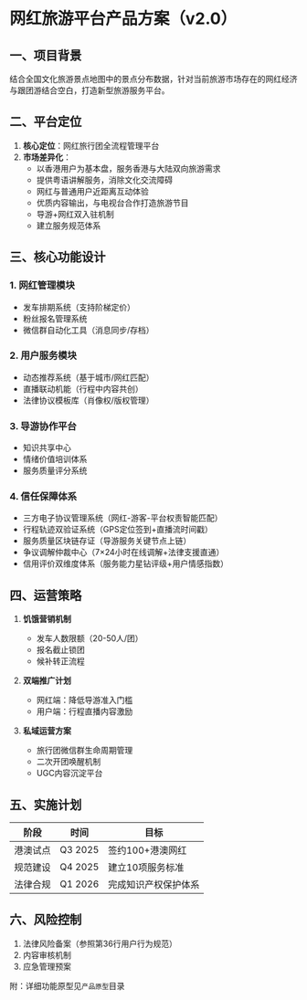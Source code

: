 # 网红旅游平台产品方案（v2.0）

## 一、项目背景
结合<mcfile name="全国文化旅游景点地图.md" path="/Users/yingyang/Documents/project/mdworld/TripWithNetCelebs/v2.0版本/全国文化旅游景点地图.md">全国文化旅游景点地图</mcfile>中的景点分布数据，针对当前旅游市场存在的网红经济与跟团游结合空白，打造新型旅游服务平台。

## 二、平台定位
1. **核心定位**：网红旅行团全流程管理平台
2. **市场差异化**：
   - 以香港用户为基本盘，服务香港与大陆双向旅游需求
   - 提供粤语讲解服务，消除文化交流障碍
   - 网红与普通用户近距离互动体验
   - 优质内容输出，与电视台合作打造旅游节目
   - 导游+网红双入驻机制
   - 建立服务规范体系

## 三、核心功能设计
### 1. 网红管理模块
- 发车排期系统（支持阶梯定价）
- 粉丝报名管理系统
- 微信群自动化工具（消息同步/存档）

### 2. 用户服务模块
- 动态推荐系统（基于城市/网红匹配）
- 直播联动机能（行程中内容共创）
- 法律协议模板库（肖像权/版权管理）

### 3. 导游协作平台
- 知识共享中心
- 情绪价值培训体系
- 服务质量评分系统

### 4. 信任保障体系
- 三方电子协议管理系统（网红-游客-平台权责智能匹配）
- 行程轨迹双验证系统（GPS定位签到+直播流时间戳）
- 服务质量区块链存证（导游服务关键节点上链）
- 争议调解仲裁中心（7×24小时在线调解+法律支援直通）
- 信用评价双维度体系（服务能力星钻评级+用户情感指数）

## 四、运营策略
1. **饥饿营销机制**
   - 发车人数限额（20-50人/团）
   - 报名截止锁团
   - 候补转正流程

2. **双端推广计划**
   - 网红端：降低导游准入门槛
   - 用户端：行程直播内容激励

3. **私域运营方案**
   - 旅行团微信群生命周期管理
   - 二次开团唤醒机制
   - UGC内容沉淀平台

## 五、实施计划
| 阶段 | 时间 | 目标 |
|---|---|---|
| 港澳试点 | Q3 2025 | 签约100+港澳网红 |
| 规范建设 | Q4 2025 | 建立10项服务标准 |
| 法律合规 | Q1 2026 | 完成知识产权保护体系 |

## 六、风险控制
1. 法律风险备案（参照<mcfile name="思考.md" path="/Users/yingyang/Documents/project/mdworld/TripWithNetCelebs/v2.0版本/思考.md"></mcfile>第36行用户行为规范）
2. 内容审核机制
3. 应急管理预案

附：详细功能原型见`产品原型`目录